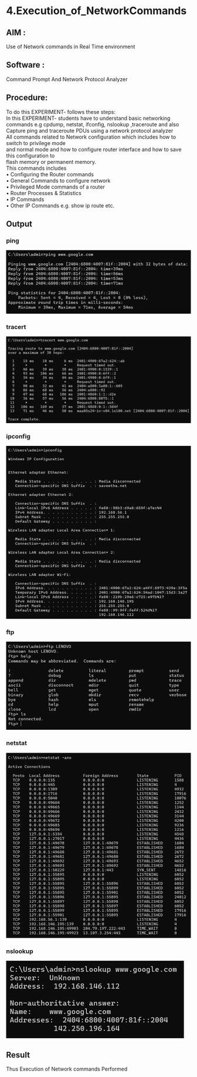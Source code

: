 # 4.Execution_of_NetworkCommands
## AIM :
Use of Network commands in Real Time environment
## Software :
 Command Prompt And Network Protocol Analyzer
## Procedure: 
To do this EXPERIMENT- follows these steps:
<BR>
In this EXPERIMENT- students have to understand basic networking commands e.g cpdump, netstat, ifconfig, nslookup ,traceroute and also Capture ping and traceroute PDUs using a network protocol analyzer 
<BR>
All commands related to Network configuration which includes how to switch to privilege mode
<BR>
and normal mode and how to configure router interface and how to save this configuration to
<BR>
flash memory or permanent memory.
<BR>
This commands includes
<BR>
• Configuring the Router commands
<BR>
• General Commands to configure network
<BR>
• Privileged Mode commands of a router 
<BR>
• Router Processes & Statistics
<BR>
• IP Commands
<BR>
• Other IP Commands e.g. show ip route etc.
<BR>

## Output
### ping
![alt text](ping.png)

### tracert
![alt text](tracert.png)

### ipconfig
![alt text](ipconfig.png)

### ftp
![alt text](ftp.png)

### netstat
![alt text](netstat.png)

### nslookup
![alt text](nslookup.png)

## Result
Thus Execution of Network commands Performed 
